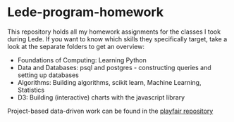 # Lede-program-homework

This repository holds all my homework assignments for the classes I took during Lede. If you want to know which skills they specifically target, take a look at the separate folders to get an overview:

* Foundations of Computing: Learning Python
* Data and Databases: psql and postgres - constructing queries and setting up databases
* Algorithms: Building algorithms, scikit learn, Machine Learning, Statistics
* D3: Building (interactive) charts with the javascript library

Project-based data-driven work can be found in the [playfair repository](https://github.com/gcgruen/playfair-projects)
